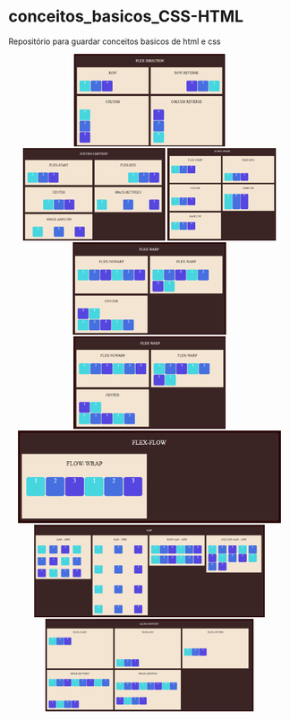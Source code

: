 # conceitos_basicos_CSS-HTML
Repositório para guardar conceitos basicos de html e css
<div align="center">
    <img height="165em" src="image/img1.png"/>
    <img height="165em" src="image/img2.png"/>
    <img height="165em" src="image/img3.png"/>
    <img height="165em" src="image/img4.png"/>
    <img height="165em" src="image/img5.png"/>
    <img height="165em" src="image/img6.png"/>
    <img height="165em" src="image/img7.png"/>
    <img height="165em" src="image/img8.png"/>
</div>